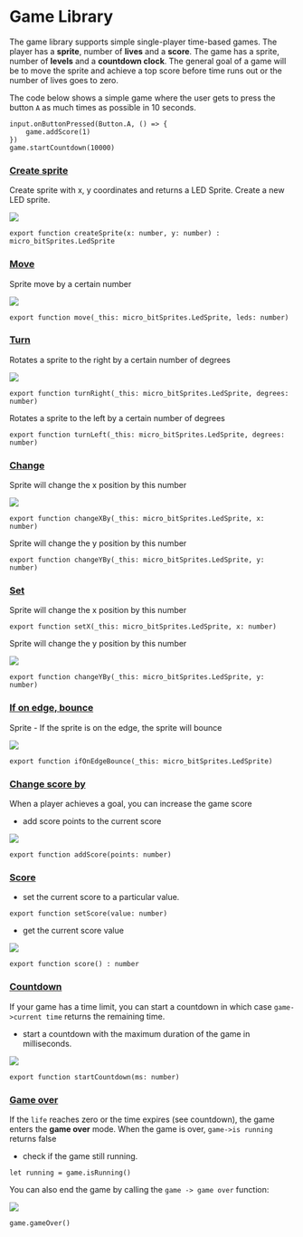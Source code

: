 # Game Library

The game library supports simple single-player time-based games. The player has a **sprite**, number of **lives** and a **score**. The game has a sprite, number of **levels** and a **countdown clock**.  The general goal of a game will be to move the sprite and achieve a top score before time runs out or the number of lives goes to zero.

The code below shows a simple game where the user gets to press the button ``A`` as much times as possible in 10 seconds.

```blocks
input.onButtonPressed(Button.A, () => {
    game.addScore(1)
})
game.startCountdown(10000)
```

### [Create sprite](/reference/game/create-sprite)

Create sprite with x, y coordinates and returns a LED Sprite. Create a new LED sprite.

![](/static/mb/create-sprite-0.png)

```
export function createSprite(x: number, y: number) : micro_bitSprites.LedSprite
```

### [Move](/reference/game/move)

Sprite move by a certain number

![](/static/mb/game-library/move-0.png)

```
export function move(_this: micro_bitSprites.LedSprite, leds: number)
```

### [Turn](/reference/game/turn)

Rotates a sprite to the right by a certain number of degrees

![](/static/mb/game-library/turn-0.png)

```
export function turnRight(_this: micro_bitSprites.LedSprite, degrees: number)
```

Rotates a sprite to the left by a certain number of degrees

```
export function turnLeft(_this: micro_bitSprites.LedSprite, degrees: number)
```

### [Change](/reference/game/change)

Sprite will change the x position by this number

![](/static/mb/change-0.png)

```
export function changeXBy(_this: micro_bitSprites.LedSprite, x: number)
```

Sprite will change the y position by this number

```
export function changeYBy(_this: micro_bitSprites.LedSprite, y: number)
```

### [Set](/reference/game/set)

Sprite will change the x position by this number

```
export function setX(_this: micro_bitSprites.LedSprite, x: number)
```

Sprite will change the y position by this number

![](/static/mb/change-0.png)

```
export function changeYBy(_this: micro_bitSprites.LedSprite, y: number)
```

### [If on edge, bounce](/reference/game/if-on-edge-bounce)

Sprite - If the sprite is on the edge, the sprite will bounce

![](/static/mb/game-library/if-on-edge-bounce-0.png)

```
export function ifOnEdgeBounce(_this: micro_bitSprites.LedSprite)
```

### [Change score by](/reference/game/change-score-by)

When a player achieves a goal, you can increase the game score

* add score points to the current score

![](/static/mb/game-library/pic1.png)

```
export function addScore(points: number)
```

### [Score](/reference/game/score)

* set the current score to a particular value.

```
export function setScore(value: number)
```

* get the current score value

![](/static/mb/game-library/pic2.png)

```
export function score() : number
```

### [Countdown](/reference/game/start-countdown)

If your game has a time limit, you can start a countdown in which case `game->current time` returns the remaining time.

* start a countdown with the maximum duration of the game in milliseconds.

![](/static/mb/game-library/pic3.png)

```
export function startCountdown(ms: number)
```

### [Game over](/reference/game/game-over)

If the `life` reaches zero or the time expires (see countdown), the game enters the **game over** mode. When the game is over, `game->is running` returns false

* check if the game still running.

```
let running = game.isRunning()
```

You can also end the game by calling the `game -> game over` function:

![](/static/mb/game-library/pic0.png)

```
game.gameOver()
```
